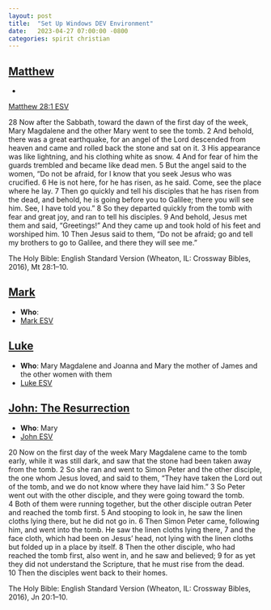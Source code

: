 ```yaml
---
layout: post
title:  "Set Up Windows DEV Environment"
date:   2023-04-27 07:00:00 -0800
categories: spirit christian
---
```


## [Matthew](https://app.logos.com/books/LLS%3A1.0.710/references/bible%2Besv.61.28.1)

-
[Matthew 28:1 ESV](https://app.logos.com/books/LLS%3A1.0.710/references/bible%2Besv.61.28.1)

28 Now after the Sabbath, toward the dawn of the first day of the week, Mary Magdalene and the other Mary went to see the tomb. 2 And behold, there was a great earthquake, for an angel of the Lord descended from heaven and came and rolled back the stone and sat on it. 3 His appearance was like lightning, and his clothing white as snow. 4 And for fear of him the guards trembled and became like dead men. 5 But the angel said to the women, “Do not be afraid, for I know that you seek Jesus who was crucified. 6 He is not here, for he has risen, as he said. Come, see the place where he lay. 7 Then go quickly and tell his disciples that he has risen from the dead, and behold, he is going before you to Galilee; there you will see him. See, I have told you.” 8 So they departed quickly from the tomb with fear and great joy, and ran to tell his disciples. 9 And behold, Jesus met them and said, “Greetings!” And they came up and took hold of his feet and worshiped him. 10 Then Jesus said to them, “Do not be afraid; go and tell my brothers to go to Galilee, and there they will see me.” 

The Holy Bible: English Standard Version (Wheaton, IL: Crossway Bibles, 2016), Mt 28:1–10.

## [Mark](https://www.biblegateway.com/passage/?search=Mark%2016&version=CEB)

- **Who**: 
- [Mark ESV](https://www.biblegateway.com/passage/?search=Mark%2016&version=CEB)

## [Luke](https://app.logos.com/books/LLS%3A1.0.710/references/bible%2Besv.63.23.56)

- **Who**: Mary Magdalene and Joanna and Mary the mother of James and the other women with them
- [Luke ESV](https://app.logos.com/books/LLS%3A1.0.710/references/bible%2Besv.63.23.56)


## [John: The Resurrection](https://app.logos.com/books/LLS%3A1.0.710/references/bible%2Besv.64.20.1)

- **Who**: Mary
- [John ESV](https://app.logos.com/books/LLS%3A1.0.710/references/bible%2Besv.64.20.1)

20 Now on the first day of the week Mary Magdalene came to the tomb early, while it was still dark, and saw that the stone had been taken away from the tomb. 2 So she ran and went to Simon Peter and the other disciple, the one whom Jesus loved, and said to them, “They have taken the Lord out of the tomb, and we do not know where they have laid him.” 3 So Peter went out with the other disciple, and they were going toward the tomb. 4 Both of them were running together, but the other disciple outran Peter and reached the tomb first. 5 And stooping to look in, he saw the linen cloths lying there, but he did not go in. 6 Then Simon Peter came, following him, and went into the tomb. He saw the linen cloths lying there, 7 and the face cloth, which had been on Jesus’ head, not lying with the linen cloths but folded up in a place by itself. 8 Then the other disciple, who had reached the tomb first, also went in, and he saw and believed; 9 for as yet they did not understand the Scripture, that he must rise from the dead. 10 Then the disciples went back to their homes. 

The Holy Bible: English Standard Version (Wheaton, IL: Crossway Bibles, 2016), Jn 20:1–10.